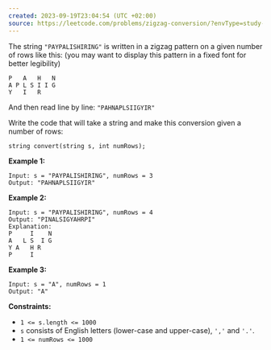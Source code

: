 ```yaml
---
created: 2023-09-19T23:04:54 (UTC +02:00)
source: https://leetcode.com/problems/zigzag-conversion/?envType=study-plan-v2&envId=top-interview-150
---
```

The string `"PAYPALISHIRING"` is written in a zigzag pattern on a given number of rows like this: (you may want to display this pattern in a fixed font for better legibility)

```
P   A   H   N
A P L S I I G
Y   I   R

```

And then read line by line: `"PAHNAPLSIIGYIR"`

Write the code that will take a string and make this conversion given a number of rows:

```
string convert(string s, int numRows);

```

**Example 1:**

```
Input: s = "PAYPALISHIRING", numRows = 3
Output: "PAHNAPLSIIGYIR"

```

**Example 2:**

```
Input: s = "PAYPALISHIRING", numRows = 4
Output: "PINALSIGYAHRPI"
Explanation:
P     I    N
A   L S  I G
Y A   H R
P     I

```

**Example 3:**

```
Input: s = "A", numRows = 1
Output: "A"

```

**Constraints:**

-   `1 <= s.length <= 1000`
-   `s` consists of English letters (lower-case and upper-case), `','` and `'.'`.
-   `1 <= numRows <= 1000`
